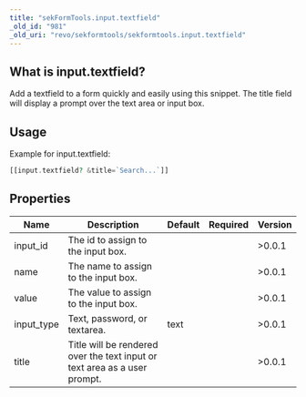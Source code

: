 ```yaml
---
title: "sekFormTools.input.textfield"
_old_id: "981"
_old_uri: "revo/sekformtools/sekformtools.input.textfield"
---
```


## What is input.textfield?

Add a textfield to a form quickly and easily using this snippet. The title field will display a prompt over the text area or input box.

## Usage

Example for input.textfield:

``` php 
[[input.textfield? &title=`Search...`]]
```

## Properties

| Name | Description | Default | Required | Version |
|------|-------------|---------|----------|---------|
| input\_id | The id to assign to the input box. |  |  | >0.0.1 |
| name | The name to assign to the input box. |  |  | >0.0.1 |
| value | The value to assign to the input box. |  |  | >0.0.1 |
| input\_type | Text, password, or textarea. | text |  | >0.0.1 |
| title | Title will be rendered over the text input or text area as a user prompt. |  |  | >0.0.1 |